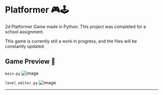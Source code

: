 # Platformer 🎮🕹
2d Platformer Game made in Python. This project was completed for a school assignment.


This game is currently still a work in progress, and the files will be constantly updated.


## Game Preview 👀
`main.py`
![image](https://user-images.githubusercontent.com/92610222/233021437-4de58a29-7ea6-4bfa-850a-7b683e18a892.png)

`level_editor.py`
![image](https://user-images.githubusercontent.com/92610222/232486823-618baba5-6b61-4865-9246-dd082b967ae9.png)

---
